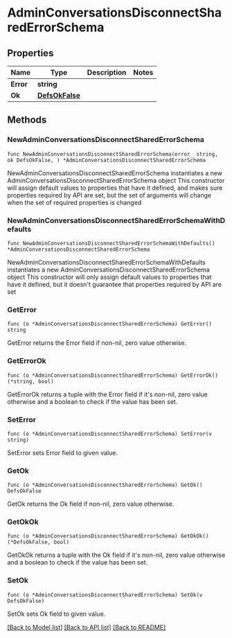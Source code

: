 # AdminConversationsDisconnectSharedErrorSchema

## Properties

Name | Type | Description | Notes
------------ | ------------- | ------------- | -------------
**Error** | **string** |  | 
**Ok** | [**DefsOkFalse**](DefsOkFalse.md) |  | 

## Methods

### NewAdminConversationsDisconnectSharedErrorSchema

`func NewAdminConversationsDisconnectSharedErrorSchema(error_ string, ok DefsOkFalse, ) *AdminConversationsDisconnectSharedErrorSchema`

NewAdminConversationsDisconnectSharedErrorSchema instantiates a new AdminConversationsDisconnectSharedErrorSchema object
This constructor will assign default values to properties that have it defined,
and makes sure properties required by API are set, but the set of arguments
will change when the set of required properties is changed

### NewAdminConversationsDisconnectSharedErrorSchemaWithDefaults

`func NewAdminConversationsDisconnectSharedErrorSchemaWithDefaults() *AdminConversationsDisconnectSharedErrorSchema`

NewAdminConversationsDisconnectSharedErrorSchemaWithDefaults instantiates a new AdminConversationsDisconnectSharedErrorSchema object
This constructor will only assign default values to properties that have it defined,
but it doesn't guarantee that properties required by API are set

### GetError

`func (o *AdminConversationsDisconnectSharedErrorSchema) GetError() string`

GetError returns the Error field if non-nil, zero value otherwise.

### GetErrorOk

`func (o *AdminConversationsDisconnectSharedErrorSchema) GetErrorOk() (*string, bool)`

GetErrorOk returns a tuple with the Error field if it's non-nil, zero value otherwise
and a boolean to check if the value has been set.

### SetError

`func (o *AdminConversationsDisconnectSharedErrorSchema) SetError(v string)`

SetError sets Error field to given value.


### GetOk

`func (o *AdminConversationsDisconnectSharedErrorSchema) GetOk() DefsOkFalse`

GetOk returns the Ok field if non-nil, zero value otherwise.

### GetOkOk

`func (o *AdminConversationsDisconnectSharedErrorSchema) GetOkOk() (*DefsOkFalse, bool)`

GetOkOk returns a tuple with the Ok field if it's non-nil, zero value otherwise
and a boolean to check if the value has been set.

### SetOk

`func (o *AdminConversationsDisconnectSharedErrorSchema) SetOk(v DefsOkFalse)`

SetOk sets Ok field to given value.



[[Back to Model list]](../README.md#documentation-for-models) [[Back to API list]](../README.md#documentation-for-api-endpoints) [[Back to README]](../README.md)


